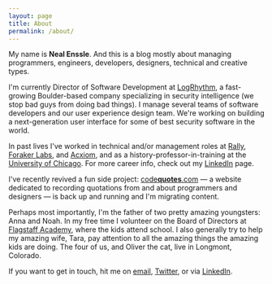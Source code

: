 ```yaml
---
layout: page
title: About
permalink: /about/
---
```


My name is **Neal Enssle**. And this is a blog mostly about managing programmers, engineers, developers, designers, technical and creative types.

I'm currently Director of Software Development at [LogRhythm](http://www.logrhythm.com), a fast-growing Boulder-based company specializing in security intelligence (we stop bad guys from doing bad things). I manage several teams of software developers and our user experience design team. We're working on building a next-generation user interface for some of best security software in the world.

In past lives I've worked in technical and/or management roles at [Rally](http://rally.com), [Foraker Labs](http://www.foraker.com), and [Acxiom](http://acxiom.com), and as a history-professor-in-training at the [University of Chicago](http://uchicago.edu). For more career info, check out my [LinkedIn](https://www.linkedin.com/in/nealenssle) page.

I've recently revived a fun side project: <a href="http://codequotes.com">code<strong>quotes</strong>.com</a> &mdash; a website dedicated to recording quotations from and about programmers and designers &mdash; is back up and running and I'm migrating content.

Perhaps most importantly, I'm the father of two pretty amazing youngsters: Anna and Noah. In my free time I volunteer on the Board of Directors at [Flagstaff Academy](http://flagstaffacademy.org), where the kids attend school. I also generally try to help my amazing wife, Tara, pay attention to all the amazing things the amazing kids are doing. The four of us, and Oliver the cat, live in Longmont, Colorado.

If you want to get in touch, hit me on [email](mail&#116;&#111;&#58;%&#54;5&#110;ssl&#101;+&#37;77eb&#64;&#103;%6Dail&#46;c%&#54;Fm), [Twitter](http://twitter.com/nealenssle), or via [LinkedIn](https://www.linkedin.com/in/nealenssle).
